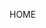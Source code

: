 HOME
<meta charset="utf-8">
<meta http-equiv="X-UA-Compatible" content="IE=edge">

<!-- Mobile Meta -->
<meta name="viewport" content="width=device-width, initial-scale=1">


<link rel="canonical" href="https://www.bluesmokedigitalandprintedmedia.com/#/index" />



<!-- HTML Meta Tags -->
<title>Blue Smoke Digital and Printed Media is an online Digital company specializing in Custom Designed Websites with Organic SEO built into your site at NO EXTRA COST, a Digital and Printed Media company and Social Media Marketing company.</title>

<meta name="keywords" content="custom website design, website design useability, graphic design, website application, website optimization, web design, website design and development, e-commerce development, web design and development company, e-commerce website development company, web graphic design, custom web design services, best website development company, web design company near me, custom website creation"/>

<meta name="description" content="Blue Smoke Digital and Printed Media is a full-service marketing agency. We partner with clients to either supplement their in-house marketing department or serve as their full outsourced marketing department. Our areas of expertise include Website Design, Branding, Graphic Design, Online Marketing and Traditional Marketing, Social Media Marketing, and Reputation Management and Review. We are located in TN, UT, FL, NC, SC, VA, ID and WA."/>

<!-- Google / Search Engine Tags -->
<meta itemprop="name" content="Blue Smoke Digital and Printed Media is an online Digital company specializing in Custom Designed Websites with Organic SEO built into your site at NO EXTRA COST, a Digital and Printed Media company and Social Media Marketing company."/>
<meta itemprop="description" content="Blue Smoke Digital and Printed Media is a full-service marketing agency. We partner with clients to either supplement their in-house marketing department or serve as their full outsourced marketing department. Our areas of expertise include Website Design, Branding, Graphic Design, Online Marketing and Traditional Marketing, Social Media Marketing, and Reputation Management and Review. We are located in TN, UT, FL, NC, SC, VA, ID and WA."/>
<meta itemprop="image" content="https://www.BlueSmokeDigitalAndPrintedMedia.com/components/images/Web-Development.jpg"/>

<!-- Facebook Meta Tags -->
<meta property="og:url" content="https://www.BlueSmokeDigitalAndPrintedMedia.com"/>
<meta property="og:type" content="website"/>
<meta property="og:title" content="Blue Smoke Digital and Printed Media is an online Digital company specializing in Custom Designed Websites with Organic SEO built into your site at NO EXTRA COST, a Digital and Printed Media company and Social Media Marketing company."/>
<meta property="og:description" content="Blue Smoke Digital and Printed Media is a full-service marketing agency. We partner with clients to either supplement their in-house marketing department or serve as their full outsourced marketing department. Our areas of expertise include Website Design, Branding, Graphic Design, Online Marketing and Traditional Marketing, Social Media Marketing, and Reputation Management and Review. We are located in TN, UT, FL, NC, SC, VA, ID and WA."/>
<meta property="og:image" content="https://www.BlueSmokeDigitalAndPrintedMedia.com/components/images/Web-Development.jpg"/>

<!-- Twitter Meta Tags -->
<meta name="twitter:card" content="summary_large_image"/>
<meta name="twitter:title" content="Blue Smoke Digital and Printed Media is an online Digital company specializing in Custom Designed Websites with Organic SEO built into your site at NO EXTRA COST, a Digital and Printed Media company and Social Media Marketing company."/>
<meta name="twitter:description" content="Blue Smoke Digital and Printed Media is a full-service marketing agency. We partner with clients to either supplement their in-house marketing department or serve as their full outsourced marketing department. Our areas of expertise include Website Design, Branding, Graphic Design, Online Marketing and Traditional Marketing, Social Media Marketing, and Reputation Management and Review. We are located in TN, UT, FL, NC, SC, VA, ID and WA."/>
<meta name="twitter:image" content="https://www.BlueSmokeDigitalAndPrintedMedia.com/components/images/Web-Development.jpg"/>
</Helmet>






<!--- Website Design --->

<!---Custom Website Design --->
<meta charset="utf-8">
<meta http-equiv="X-UA-Compatible" content="IE=edge">

<!-- Mobile Meta -->
<meta name="viewport" content="width=device-width, initial-scale=1">


<link rel="canonical" href="https://www.bluesmokedigitalandprintedmedia.com/#/website-design/custom-website-design" />

<!-- HTML Meta Tags -->
<title>How You Can Benefit from a Custom Website Design!</title>

<meta name="description" content="Blue Smoke Digital and Printed Media views a website as a vital asset to any company and a method to get out on the front lines of today's business battlefield. "/>


<meta name="keywords" content="custom website design, website design useability, graphic design, website application, website optimization, web design, website design and development, e-commerce development, web design and development company, e-commerce website development company, web graphic design, custom web design services, best website development company, web design company near me, custom website creation" />

<!-- Google / Search Engine Tags -->
<meta itemprop="name" content="How You Can Benefit from a Custom Website Design"/>
<meta itemprop="description" content="Blue Smoke Digital and Printed Media views a website as a vital asset to any company and a method to get out on the front lines of today's business battlefield. "/>
<meta itemprop="image" content="https://www.BlueSmokeDigitalAndPrintedMedia.com/components/images/custom_website_design_image.jpg"/>

<!-- Facebook Meta Tags -->
<meta property="og:url" content="https://www.BlueSmokeDigitalAndPrintedMedia.com"/>
<meta property="og:type" content="website"/>
<meta property="og:title" content="How You Can Benefit from a Custom Website Design"/>
<meta property="og:description" content="Blue Smoke Digital and Printed Media views a website as a vital asset to any company and a method to get out on the front lines of today's business battlefield. "/>
<meta property="og:image" content="https://www.BlueSmokeDigitalAndPrintedMedia.com/components/images/custom_website_design_image.jpg"/>

<!-- Twitter Meta Tags -->
<meta name="twitter:card" content="summary_large_image"/>
<meta name="twitter:title" content="How You Can Benefit from a Custom Website Design"/>
<meta name="twitter:description" content="Blue Smoke Digital and Printed Media views a website as a vital asset to any company and a method to get out on the front lines of today's business battlefield. "/>
<meta name="twitter:image" content="https://www.BlueSmokeDigitalAndPrintedMedia.com/components/images/custom_website_design_image.jpg"/>





<!--- E-Commerce --->

<meta charset="utf-8">
<meta http-equiv="X-UA-Compatible" content="IE=edge">

<!-- Mobile Meta -->
<meta name="viewport" content="width=device-width, initial-scale=1">


<link rel="canonical" href="https://www.bluesmokedigitalandprintedmedia.com/#/website-design/eCommerce-website-development" />

<!-- HTML Meta Tags -->
<title>E-Commerce...Build an ONLINE Store with E-commerce website design.</title>

<meta name="description" content="Blue Smoke digital and printed Media in Knoxville, TN, UT, WA, NC, SC and ID, offer complete e-commerce solutions from online shopping systems to a wide variety of revenue processing facilities and supporting services for our customers businesses."/>

<!-- Google / Search Engine Tags -->
<meta itemprop="name" content="E-Commerce...Build an ONLINE Store with E-commerce website design. "/>
<meta itemprop="description" content="Blue Smoke digital and printed Media in Knoxville, TN, UT, WA, NC, SC and ID, offer complete e-commerce solutions from online shopping systems to a wide variety of revenue processing facilities and supporting services for our customers businesses."/>
<meta itemprop="image" content="https://www.BlueSmokeDigitalAndPrintedMedia.com/components/images/E-commerce_image.png"/>

<!-- Facebook Meta Tags -->
<meta property="og:url" content="https://www.BlueSmokeDigitalAndPrintedMedia.com"/>
<meta property="og:type" content="website"/>
<meta property="og:title" content="E-Commerce...Build an ONLINE Store with E-commerce website design. "/>
<meta property="og:description" content="Blue Smoke digital and printed Media in Knoxville, TN, UT, WA, NC, SC and ID, offer complete e-commerce solutions from online shopping systems to a wide variety of revenue processing facilities and supporting services for our customers businesses."/>
<meta property="og:image" content="https://www.BlueSmokeDigitalAndPrintedMedia.com/components/images/E-commerce_image.png"/>

<!-- Twitter Meta Tags -->
<meta name="twitter:card" content="summary_large_image"/>
<meta name="twitter:title" content="E-Commerce...Build an ONLINE Store with E-commerce website design. "/>
<meta name="twitter:description" content="Blue Smoke digital and printed Media in Knoxville, TN, UT, WA, NC, SC and ID, offer complete e-commerce solutions from online shopping systems to a wide variety of revenue processing facilities and supporting services for our customers businesses."/>
<meta name="twitter:image" content="https://www.BlueSmokeDigitalAndPrintedMedia.com/components/images/E-commerce_image.png"/>


<!--- AdCopyWriting --->

<meta charset="utf-8">
<meta http-equiv="X-UA-Compatible" content="IE=edge">

<!-- Mobile Meta -->
<meta name="viewport" content="width=device-width, initial-scale=1">


<link rel="canonical" href="https://www.bluesmokedigitalandprintedmedia.com/#/website-design/Ad-CopyWriting" />


<!-- HTML Meta Tags -->
<title>Writing Compelling Ad Copy for Your Business Website</title>
<meta name="description" content="Compelling copy is essential for online businesses. Your customers will not be able to physically see or touch the items that they are going to buy. You need to help them by creating copy that will allow them to picture how a product or service will help them and encourages them to buy"/>

<!-- Google / Search Engine Tags -->
<meta itemprop="name" content="Writing Compelling Ad Copy for Your Business Website"/>
<meta itemprop="description" content="Compelling copy is essential for online businesses. Your customers will not be able to physically see or touch the items that they are going to buy. You need to help them by creating copy that will allow them to picture how a product or service will help them and encourages them to buy"/>
<meta itemprop="image" content="https://www.BlueSmokeDigitalAndPrintedMedia.com/images/ad-copy-writing-image.png"/>

<!-- Facebook Meta Tags -->
<meta property="og:url" content="https://www.BlueSmokeDigitalAndPrintedMedia.com">
<meta property="og:type" content="website"/>
<meta property="og:title" content="Writing Compelling Ad Copy for Your Business Website">
<meta property="og:description" content="Compelling copy is essential for online businesses. Your customers will not be able to physically see or touch the items that they are going to buy. You need to help them by creating copy that will allow them to picture how a product or service will help them and encourages them to buy"/>
<meta property="og:image" content="https://www.BlueSmokeDigitalAndPrintedMedia.com/images/ad-copy-writing-image.png"/>

<!-- Twitter Meta Tags -->
<meta name="twitter:card" content="summary_large_image"/>
<meta name="twitter:title" content="Writing Compelling Ad Copy for Your Business Website"/>
<meta name="twitter:description" content="Compelling copy is essential for online businesses. Your customers will not be able to physically see or touch the items that they are going to buy. You need to help them by creating copy that will allow them to picture how a product or service will help them and encourages them to buy"/>
<meta name="twitter:image" content="https://www.BlueSmokeDigitalAndPrintedMedia.com/images/ad-copy-writing-image.png"/>

<!-- Print and Graphic Design Services--->

<meta charset="utf-8">
<meta http-equiv="X-UA-Compatible" content="IE=edge">

<!-- Mobile Meta -->
<meta name="viewport" content="width=device-width, initial-scale=1">


<link rel="canonical" href="https://www.bluesmokedigitalandprintedmedia.com/#/website-design/PrintAndGraphicServices" />

<!-- HTML Meta Tags -->
<title>Print and Graphic Design Services</title>
<meta name="description" content="Every project at Blue Smoke Digital and Printed Media, is custom designed to your digital or graphic media needs, specifically to address the individual challenges of each project we work on. "/>

<!-- Google / Search Engine Tags -->
<meta itemprop="name" content="Print and Graphic Design Services"/>
<meta itemprop="description" content="Every project at Blue Smoke Digital and Printed Media, is custom designed to your digital or graphic media needs, specifically to address the individual challenges of each project we work on. "/>
<meta itemprop="image" content="https://www.BlueSmokeDigitalAndPrintedMedia.com/images/fingers-crossed.png"/>

<!-- Facebook Meta Tags -->
<meta property="og:url" content="https://www.BlueSmokeDigitalAndPrintedMedia.com"/>
<meta property="og:type" content="website">
<meta property="og:title" content="Print and Graphic Design Services"/>
<meta property="og:description" content="Every project at Blue Smoke Digital and Printed Media, is custom designed to your digital or graphic media needs, specifically to address the individual challenges of each project we work on. "/>
<meta property="og:image" content="https://www.BlueSmokeDigitalAndPrintedMedia.com/images/fingers-crossed.png"/>

<!-- Twitter Meta Tags -->
<meta name="twitter:card" content="summary_large_image"/>
<meta name="twitter:title" content="Print and Graphic Design Services"/>
<meta name="twitter:description" content="Every project at Blue Smoke Digital and Printed Media, is custom designed to your digital or graphic media needs, specifically to address the individual challenges of each project we work on. "/>
<meta name="twitter:image" content="https://www.BlueSmokeDigitalAndPrintedMedia.com/images/fingers-crossed.png"/>


<!--Printed Media Logos-->

<meta charset="utf-8">
<meta http-equiv="X-UA-Compatible" content="IE=edge">

<!-- Mobile Meta -->
<meta name="viewport" content="width=device-width, initial-scale=1">


<link rel="canonical" href="https://www.bluesmokedigitalandprintedmedia.com/#/website-design/PrintedMediaLogos" />

<!-- HTML Meta Tags -->
<title>Printed Media Logos</title>
<meta name="description" content="One of the toughest design projects is reducing the identity of an organization to a single symbol. Many companies are complex systems of individuals and entities working toward a variety of goals. Our identities are the result of a process that remains flexible while at the same time building a brand."/>

<!-- Google / Search Engine Tags -->
<meta itemprop="name" content="Printed Media Logos"/>
<meta itemprop="description" content="One of the toughest design projects is reducing the identity of an organization to a single symbol. Many companies are complex systems of individuals and entities working toward a variety of goals. Our identities are the result of a process that remains flexible while at the same time building a brand."/>
<meta itemprop="image" content="https://www.BlueSmokeDigitalAndPrintedMedia.com/images/printed-media.png"/>

<!-- Facebook Meta Tags -->
<meta property="og:url" content="https://www.BlueSmokeDigitalAndPrintedMedia.com">
<meta property="og:type" content="website"/>
<meta property="og:title" content="Printed Media Logos"/>
<meta property="og:description" content="One of the toughest design projects is reducing the identity of an organization to a single symbol. Many companies are complex systems of individuals and entities working toward a variety of goals. Our identities are the result of a process that remains flexible while at the same time building a brand."/>
<meta property="og:image" content="https://www.BlueSmokeDigitalAndPrintedMedia.com/images/printed-media.png"/>

<!-- Twitter Meta Tags -->
<meta name="twitter:card" content="summary_large_image"/>
<meta name="twitter:title" content="Printed Media Logos"/>
<meta name="twitter:description" content="One of the toughest design projects is reducing the identity of an organization to a single symbol. Many companies are complex systems of individuals and entities working toward a variety of goals. Our identities are the result of a process that remains flexible while at the same time building a brand."/>
<meta name="twitter:image" content="https://www.BlueSmokeDigitalAndPrintedMedia.com/images/printed-media.png"/>



<!--- Website Logo Design --->

<meta charset="utf-8">
<meta http-equiv="X-UA-Compatible" content="IE=edge">

<!-- Mobile Meta -->
<meta name="viewport" content="width=device-width, initial-scale=1">


<link rel="canonical" href="https://www.bluesmokedigitalandprintedmedia.com/#/website-design/WebsiteLogoDesign />

<!-- HTML Meta Tags -->
<title>Website Logo Design</title>
<meta name="description" content="Blue Smoke Digital and Printed Media specializes in aesthetic, one-of-a-kind logos that say what you do. We use state-of-the-art graphics programs to translate your logo into Web formats, cutting down on “download” time as much as possible while retaining the quality of the image.">

<!-- Google / Search Engine Tags -->
<meta itemprop="name" content="Website Logo Design"/>
<meta itemprop="description" content="Blue Smoke Digital and Printed Media specializes in aesthetic, one-of-a-kind logos that say what you do. We use state-of-the-art graphics programs to translate your logo into Web formats, cutting down on “download” time as much as possible while retaining the quality of the image."/>
<meta itemprop="image" content="https://www.BlueSmokeDigitalAndPrintedMedia.com/images/Website-logo-design-services.png.png"/>

<!-- Facebook Meta Tags -->
<meta property="og:url" content="https://www.BlueSmokeDigitalAndPrintedMedia.com"/>
<meta property="og:type" content="website"/>
<meta property="og:title" content="Website Logo Design"/>
<meta property="og:description" content="Blue Smoke Digital and Printed Media specializes in aesthetic, one-of-a-kind logos that say what you do. We use state-of-the-art graphics programs to translate your logo into Web formats, cutting down on “download” time as much as possible while retaining the quality of the image."/>
<meta property="og:image" content="https://www.BlueSmokeDigitalAndPrintedMedia.com/images/Website-logo-design-services.png.png"/>

<!-- Twitter Meta Tags -->
<meta name="twitter:card" content="summary_large_image"/>
<meta name="twitter:title" content="Website Logo Design"/>
<meta name="twitter:description" content="Blue Smoke Digital and Printed Media specializes in aesthetic, one-of-a-kind logos that say what you do. We use state-of-the-art graphics programs to translate your logo into Web formats, cutting down on “download” time as much as possible while retaining the quality of the image."/>
<meta name="twitter:image" content="https://www.BlueSmokeDigitalAndPrintedMedia.com/images/Website-logo-design-services.png"/>




<!-- Organic SEO --->

<meta charset="utf-8">
<meta http-equiv="X-UA-Compatible" content="IE=edge">

<!-- Mobile Meta -->
<meta name="viewport" content="width=device-width, initial-scale=1">


<link rel="canonical" href="https://www.bluesmokedigitalandprintedmedia.com/#/SEO/OrganicSeo />




<!-- HTML Meta Tags -->
<title>Organic Search Engine Optimization</title>
<meta name="description" content="Organic search engine optimization also referred to as traditional search engine
optimization, is the process of enhancing your web site with the goal of
increasing your visibility in the top search engines when specific keywords
or phrases are searched for."/>

<!-- Google / Search Engine Tags -->
<meta itemprop="name" content="Organic Search Engine Optimization"/>
<meta itemprop="description" content="Organic search engine optimization also referred to as traditional search engine
optimization, is the process of enhancing your web site with the goal of
increasing your visibility in the top search engines when specific keywords
or phrases are searched for."/>
<meta itemprop="image" content="https://www.BlueSmokeDigitalAndPrintedMedia.com/images/seo-banner.png"/>

<!-- Facebook Meta Tags -->
<meta property="og:url" content="https://www.BlueSmokeDigitalAndPrintedMedia.com"/>
<meta property="og:type" content="website"/>
<meta property="og:title" content="Organic Search Engine Optimization"/>
<meta property="og:description" content="Organic search engine optimization  also referred to as traditional search engine
optimization, is the process of enhancing your web site with the goal of
increasing your visibility in the top search engines when specific keywords
or phrases are searched for."/>
<meta property="og:image" content="https://www.BlueSmokeDigitalAndPrintedMedia.com/images/seo-banner.png"/>

<!-- Twitter Meta Tags -->
<meta name="twitter:card" content="summary_large_image"/>
<meta name="twitter:title" content="Organic Search Engine Optimization"/>
<meta name="twitter:description" content="Organic search engine optimization  also referred to as traditional search engine optimization, is the process of enhancing your web site with the goal of increasing your visibility in the top search engines when specific keywords or phrases are searched for."/>
<meta name="twitter:image" content="https://www.BlueSmokeDigitalAndPrintedMedia.com/images/seo-banner.png"/>





<!--- SeoFriendly --->


<meta charset="utf-8"/>
<meta http-equiv="X-UA-Compatible" content="IE=edge"/>

<!-- Mobile Meta -->
<meta name="viewport" content="width=device-width, initial-scale=1"/>


<link rel="canonical" href="https://www.bluesmokedigitalandprintedmedia.com/#/SEO/OrganicSeo />


<!-- HTML Meta Tags -->
<title>Search Engine Friendly Web Design and Search Engine Optimization</title>
<meta name="description" content="At Blue Smoke Digital Media, we know that a web site’s basic search engine “friendliness” should, in most cases, be part of the overall design plan for a new website. Good search engine rankings are often crucial to the goals of our clients. This is why we incorporate these fundamental techniques in our designs as a standard part of even our most affordable packages."/>

<!-- Google / Search Engine Tags -->
<meta itemprop="name" content="Search Engine Friendly Web Design and Search Engine Optimization">
<meta itemprop="description" content="At Blue Smoke Digital Media, we know that a web site’s basic search engine “friendliness” should, in most cases, be part of the overall design plan for a new website. Good search engine rankings are often crucial to the goals of our clients. This is why we incorporate these fundamental techniques in our designs as a standard part of even our most affordable packages."/>
<meta itemprop="image" content="https://www.BlueSmokeDigitalAndPrintedMedia.com/images/seo-puzzle.png"/>

<!-- Facebook Meta Tags -->
<meta property="og:url" content="https://www.BlueSmokeDigitalAndPrintedMedia.com"/>
<meta property="og:type" content="website"/>
<meta property="og:title" content="Search Engine Friendly Web Design and Search Engine Optimization">
<meta property="og:description" content="At Blue Smoke Digital Media, we know that a web site’s basic search engine “friendliness” should, in most cases, be part of the overall design plan for a new website. Good search engine rankings are often crucial to the goals of our clients. This is why we incorporate these fundamental techniques in our designs as a standard part of even our most affordable packages."/>
<meta property="og:image" content="https://www.BlueSmokeDigitalAndPrintedMedia.com/images/seo-puzzle.png"/>

<!-- Twitter Meta Tags -->
<meta name="twitter:card" content="summary_large_image"/>
<meta name="twitter:title" content="Search Engine Friendly Web Design and Search Engine Optimization"/>
<meta name="twitter:description" content="At Blue Smoke Digital Media, we know that a web site’s basic search engine “friendliness” should, in most cases, be part of the overall design plan for a new website. Good search engine rankings are often crucial to the goals of our clients. This is why we incorporate these fundamental techniques in our designs as a standard part of even our most affordable packages."/>
<meta name="twitter:image" content="https://www.BlueSmokeDigitalAndPrintedMedia.com/images/seo-puzzle.png"/>
